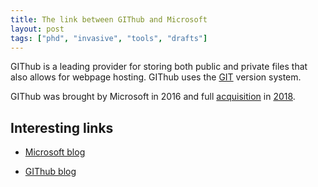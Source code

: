 ```yaml
---
title: The link between GIThub and Microsoft
layout: post 
tags: ["phd", "invasive", "tools", "drafts"]
---
```


GIThub is a leading provider for storing both public and private files that also allows for webpage hosting. GIThub uses the [GIT](https://git-scm.com/) version system.

GIThub was brought by Microsoft in 2016 and full [acquisition](https://blogs.microsoft.com/blog/2018/10/26/microsoft-completes-github-acquisition/) in [2018](https://github.blog/2018-10-26-github-and-microsoft/).

## Interesting links

- [Microsoft blog](https://blogs.microsoft.com)

- [GIThub blog](https://github.blog/)